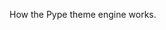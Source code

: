 <!--
Title: Theming
Description: How to theme your Pype
Keywords: pype, theme, theming
-->
How the Pype theme engine works.

